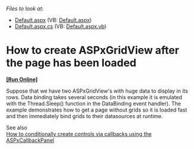 <!-- default file list -->
*Files to look at*:

* [Default.aspx](./CS/WebSite/Default.aspx) (VB: [Default.aspx](./VB/WebSite/Default.aspx))
* [Default.aspx.cs](./CS/WebSite/Default.aspx.cs) (VB: [Default.aspx.vb](./VB/WebSite/Default.aspx.vb))
<!-- default file list end -->
# How to create ASPxGridView after the page has been loaded
<!-- run online -->
**[[Run Online]](https://codecentral.devexpress.com/e2972/)**
<!-- run online end -->


<p>Suppose that we have two ASPxGridView's with  huge data to display in its rows. Data binding takes several seconds (in this example it is emulated with the Thread.Sleep() function in the DataBinding event handler). The example demonstrates how to get a page without grids so it is loaded fast and then immediately bind grids to their datasources at runtime. </p><p>See also<br />
<a href="https://www.devexpress.com/Support/Center/p/E1907">How to conditionally create controls via callbacks using the ASPxCallbackPanel</a></p>

<br/>


